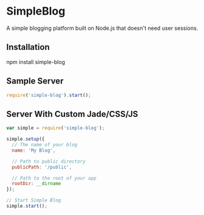 SimpleBlog
==========

A simple blogging platform built on Node.js that doesn't need user sessions.

## Installation

  npm install simple-blog

## Sample Server

``` js
require('simple-blog').start();
```

## Server With Custom Jade/CSS/JS

``` js
var simple = require('simple-blog');

simple.setup({
  // The name of your blog
  name: 'My Blog',

  // Path to public directory
  publicPath: '/public',

  // Path to the root of your app
  rootDir: __dirname
});

// Start Simple Blog
simple.start();
```

